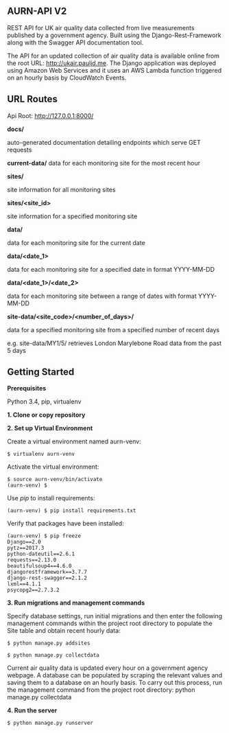 AURN-API V2
------------

REST API for UK air quality data collected from live measurements published by a government agency.
Built using the Django-Rest-Framework along with the Swagger API documentation tool.

The API for an updated collection of air quality data is available online from the root URL:  http://ukair.pauljd.me. The Django application was deployed using Amazon Web Services and it uses an AWS Lambda function triggered on an hourly basis by CloudWatch Events.

URL Routes
----------
Api Root: http://127.0.0.1:8000/

**docs/**

auto-generated documentation detailing endpoints which serve GET requests

**current-data/**
data for each monitoring site for the most recent hour

**sites/**

site information for all monitoring sites

**sites/<site_id>**

site information for a specified monitoring site

**data/**

data for each monitoring site for the current date

**data/<date_1>**

data for each monitoring site for a specified date in format YYYY-MM-DD

**data/<date_1>/<date_2>**

data for each monitoring site between a range of dates with format YYYY-MM-DD

**site-data/<site_code>/<number_of_days>/**

data for a specified monitoring site from a specified number of recent days

e.g. site-data/MY1/5/ retrieves London Marylebone Road data from the past 5 days




Getting Started
---------------


**Prerequisites**

Python 3.4, pip, virtualenv

**1. Clone or copy repository**

**2. Set up Virtual Environment**

Create a virtual environment named aurn-venv:

    $ virtualenv aurn-venv

Activate the virtual environment:

    $ source aurn-venv/bin/activate
    (aurn-venv) $

Use *pip* to install requirements:

    (aurn-venv) $ pip install requirements.txt

Verify that packages have been installed:

    (aurn-venv) $ pip freeze
    Django==2.0
    pytz==2017.3
    python-dateutil==2.6.1
    requests==2.13.0
    beautifulsoup4==4.6.0
    djangorestframework==3.7.7
    django-rest-swagger==2.1.2
    lxml==4.1.1
    psycopg2==2.7.3.2

**3. Run migrations and management commands**

Specify database settings, run initial migrations and then enter the following management commands within the project root directory to populate the Site table and obtain recent hourly data:

    $ python manage.py addsites

    $ python manage.py collectdata
    
    
Current air quality data is updated every hour on a government agency webpage. A database can be populated by scraping the relevant values and saving them to a database on an hourly basis.
To carry out this process, run the management command from the project root directory: python manage.py collectdata

**4. Run the server**

    $ python manage.py runserver
